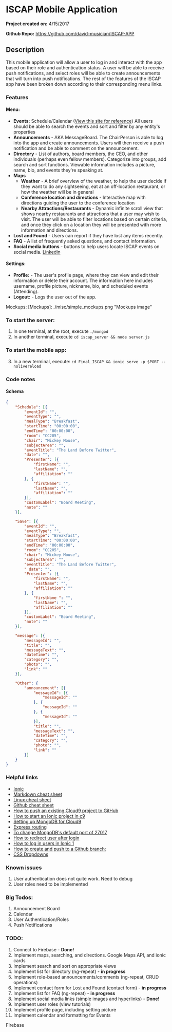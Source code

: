 # ISCAP Mobile Application
**Project created on:** 4/15/2017

**Github Repo:** https://github.com/david-musician/ISCAP-APP

## Description
This mobile application will allow a user to log in and interact with the app
based on their role and authentication status. A user will be able to receive
push notifications, and select roles will be able to create announcements that
will turn into push notifications.
The rest of the features of the ISCAP app have been broken down according to
their corresponding menu links.

### Features

#### Menu:
* **Events:** Schedule/Calendar ([View this site for reference](http://breimer.sienacs.com/#schedule))
    All users should be able to search the events and sort and filter by any
    entity's properties
* **Announcements** - AKA MessageBoard. The ChairPerson is able to log into the 
    app and create announcements. Users will then receive a push notification 
    and be able to comment on the announcement.
* **Directory** - List of authors, board members, the CEO, and 
    other individuals (perhaps even fellow members). Categorize into groups, add
    search and sort functions. Viewable information includes a picture, name,
    bio, and events they're speaking at.
* **Maps**
  * **Weather** - A brief overview of the weather, to help the user decide if
        they want to do any sightseeing, eat at an off-location restaurant, or
        how the weather will be in general
  * **Conference location and directions** - Interactive map with directions 
        guiding the user to the conference location
  * **Nearby Attractions/Restaurants** - Dynamic infinite scroll view that shows
        nearby restaurants and attractions that a user may wish to visit. The 
        user will be able to filter locations based on certain criteria, and 
        once they click on a location they will be presented with more 
        information and directions.
* **Lost and Found** - Users can report if they have lost any items recently.
* **FAQ** - A list of frequently asked questions, and contact information.
* **Social media buttons** - buttons to help users locate ISCAP events on social
    media. [Linkedin](https://www.linkedin.com/company/information-systems-and-computing-academic-professionals-inc)

#### Settings:
* **Profile:** - The user's profile page, where they can view and edit their
    information or delete their account. The information here includes username,
    profile picture, nickname, bio, and scheduled events (Attending).
* **Logout:** - Logs the user out of the app.

Mockups: 
[Mockups]: ./misc/simple_mockups.png "Mockups image"

### To start the server:
1. In one terminal, at the root, execute ```./mongod```
2. In another terminal, execute ```cd iscap_server && node server.js```

### To start the mobile app:
3. In a new terminal, execute:
```cd Final_ISCAP && ionic serve -p $PORT --nolivereload```

### Code notes

#### Schema

```json
{
    "Schedule": [{
        "eventId": "",
        "eventType": "",
        "mealType": "Breakfast",
        "startTime": "00:00:00",
        "endTime": "00:00:00",
        "room": "CC205",
        "chair": "Mickey Mouse",
        "subjectArea": "",
        "eventTitle": "The Land Before Twitter",
        "date": "",
        "Presenter": [{
            "firstName": "",
            "lastName": "",
            "affiliation": ""
        }, {
            "firstName": "",
            "lastName": "",
            "affiliation": ""
        }],
        "customLabel": "Board Meeting",
        "note": ""
    }],

    "Save": [{
        "eventId": "",
        "eventType": "",
        "mealType": "Breakfast",
        "startTime": "00:00:00",
        "endTime": "00:00:00",
        "room": "CC205",
        "chair": "Mickey Mouse",
        "subjectArea": "",
        "eventTitle": "The Land Before Twitter",
        " date": "",
        "Presenter": [{
            "firstName": "",
            "lastName": "",
            "affiliation": ""
        }, {
            "firstName ": "",
            "lastName": "",
            "affiliation": ""
        }],
        "customLabel": "Board Meeting",
        "note": ""
    }],

    "message": [{
        "messageId": "",
        "title": "",
        "messageText": "",
        "dateTime": "",
        "category": "",
        "photo": "",
        "link": ""
    }],

    "Other": {
        "announcement": [{
            "messageId": [{
                "messageId": ""
            }, {
                "messageId": ""
            }, {
                "messageId": ""
            }],
            "title": "",
            "messageText": "",
            "dateTime": "",
            "category": "",
            "photo": "",
            "link": ""
        }]
    }
}
```

### Helpful links
* [Ionic](https://ionicframework.com/)
* [Markdown cheat sheet](https://github.com/adam-p/markdown-here/wiki/Markdown-Cheatsheet)
* [Linux cheat sheet](https://files.fosswire.com/2007/08/fwunixref.pdf)
* [Github cheat sheet](https://www.git-tower.com/blog/git-cheat-sheet/)
* [How to push an existing Cloud9 project to GitHub](http://lepidllama.net/blog/how-to-push-an-existing-cloud9-project-to-github/)
* [How to start an Ionic project in c9](https://github.com/ahuimanu/cidm4385-2016sp-ionic-basics)
* [Setting up MongoDB for Cloud9](https://community.c9.io/t/setting-up-mongodb/1717)
* [Express routing](https://expressjs.com/en/guide/routing.html)
* [To change MongoDB's default port of 27017](http://ourownjava.com/mongodb/how-to-change-default-por/)
* [How to redirect user after login](https://forum.ionicframework.com/t/after-login-is-successful-how-to-redirect-to-home-page/11208)
* [How to log in users in Ionic 1](https://devdactic.com/user-auth-angularjs-ionic/)
* [How to create and push to a Github branch:](http://stackoverflow.com/questions/1519006/how-do-you-create-a-remote-git-branch)
* [CSS Dropdowns](http://jsfiddle.net/thurstanh/emtAm/2/)

### Known issues
1. User authentication does not quite work. Need to debug
2. User roles need to be implemented

### Big Todos:
1. Announcement Board
2. Calendar
3. User Authentication/Roles
4. Push Notifications

### TODO:
1. Connect to Firebase - **Done!**
2. Implement maps, searching, and directions. Google Maps API, and ionic cards
3. Implement search and sort on appropriate views
4. Implement list for directory (ng-repeat) - **in progress**
5. Implement role-based announcements/comments (ng-repeat, CRUD operations)
6. Implement contact form for Lost and Found (contact form) - **in progress**
7. Implement list for FAQ (ng-repeat) - **in progress**
8. Implement social media links (simple images and hyperlinks) - **Done!**
9. Implement user roles (view tutorials)
10. Implement profile page, including setting picture
11. Implement calendar and formatting for Events

Firebase
